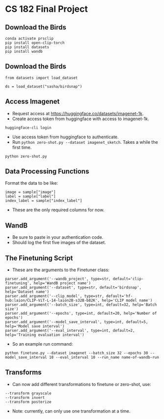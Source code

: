 # CS 182 Final Project

## Download the Birds

```
conda activate prsclip
pip install open-clip-torch
pip install datasets
pip install wandb
```

## Download the Birds
```
from datasets import load_dataset

ds = load_dataset("sasha/birdsnap")
```

## Access Imagenet

* Request access at https://huggingface.co/datasets/imagenet-1k.
* Create access token from huggingface with access to imagenet-1k.
```
huggingface-cli login
```
* Use access token from huggingface to authenticate.
* Run `python zero-shot.py --dataset imagenet_sketch`. Takes a while the first time.

```
python zero-shot.py
```

## Data Processing Functions
Format the data to be like:

```
image = sample["image"]
label = sample["label"]
index_label = sample["index_label"]
```

* These are the only required columns for now.

## WandB

* Be sure to paste in your authentication code.
* Should log the first five images of the dataset.

## The Finetuning Script
* These are the arguments to the Finetuner class:

```
parser.add_argument('--wandb_project', type=str, default='clip-finetuning', help='WandB project name')
parser.add_argument('--dataset', type=str, default='birdsnap', help='Dataset name')
parser.add_argument('--clip_model', type=str, default='hf-hub:laion/CLIP-ViT-L-14-laion2B-s32B-b82K', help='CLIP model name')
parser.add_argument('--batch_size', type=int, default=32, help='Batch size')
parser.add_argument('--epochs', type=int, default=20, help='Number of epochs')
parser.add_argument('--model_save_interval', type=int, default=5, help='Model save interval')
parser.add_argument('--eval_interval', type=int, default=2, help='Training evaluation interval')
```

* So an example run command:
```
python finetune.py --dataset imagenet --batch_size 32 --epochs 30 --model_save_interval 10 --eval_interval 10 --run_name name-of-wandb-run
```

## Transforms

* Can now add different transformations to finetune or zero-shot, use:

```
--transform grayscale
--transform invert
--transform posterize
```

* Note: currently, can only use one transformation at a time.